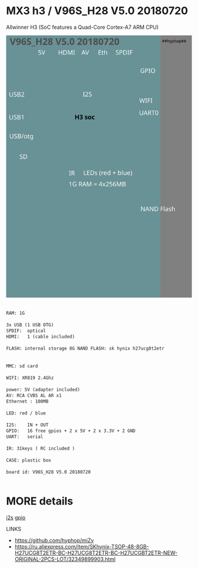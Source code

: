 # MX3 h3 / V96S_H28 V5.0 20180720

Allwinner H3 (SoC features a Quad-Core Cortex-A7 ARM CPU)

![MX3 h3 open ](pics/MX3_open.svg)

```

RAM: 1G

3x USB (1 USB OTG)
SPDIF:	optical
HDMI:	1 (cable included)

FLASH: internal storage 8G NAND FLASH: sk hynix h27ucg8t2etr 


MMC: sd card

WIFI: XR819 2.4Ghz

power: 5V (adapter included)
AV: RCA CVBS AL AR x1
Ethernet : 100MB

LED: red / blue

I2S:	IN + OUT
GPIO:	16 free gpios + 2 x 5V + 2 x 3.3V + 2 GND
UART:	serial

IR: 31keys ( RC included )

CASE: plastic box 

board id: V96S_H28 V5.0 20180720


```

# MORE details

[i2s](i2s.md)
[gpio](gpio.md)

LINKS

+ https://github.com/hyphop/miZy
+ https://ru.aliexpress.com/item/SKhynix-TSOP-48-8GB-H27UCG8T2ETR-BC-H27UCG8T2ETR-BC-H27UCGBT2ETR-NEW-ORIGINAL-2PCS-LOT/32349899903.html
